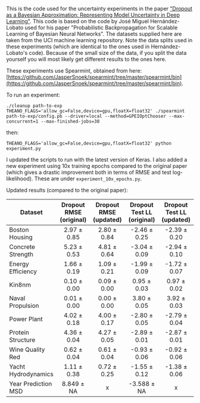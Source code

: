 This is the code used for the uncertainty experiments in the paper ["Dropout as a Bayesian Approximation: Representing Model Uncertainty in Deep Learning"](http://mlg.eng.cam.ac.uk/yarin/publications.html#Gal2015Dropout). This code is based on the code by José Miguel Hernández-Lobato used for his paper "Probabilistic Backpropagation for Scalable Learning of Bayesian Neural Networks". The datasets supplied here are taken from the UCI machine learning repository. Note the data splits used in these experiments (which are identical to the ones used in Hernández-Lobato's code). Because of the small size of the data, if you split the data yourself you will most likely get different results to the ones here.

These experiments use Spearmint, obtained from here: [https://github.com/JasperSnoek/spearmint/tree/master/spearmint/bin](https://github.com/JasperSnoek/spearmint/tree/master/spearmint/bin).

To run an experiment:

```
./cleanup path-to-exp
THEANO_FLAGS='allow_gc=False,device=gpu,floatX=float32' ./spearmint path-to-exp/config.pb --driver=local --method=GPEIOptChooser --max-concurrent=1 --max-finished-jobs=30
```
then:
```
THEANO_FLAGS='allow_gc=False,device=gpu,floatX=float32' python experiment.py
```

I updated the scripts to run with the latest version of Keras. I also added a new experiment using 10x training epochs compared to the original paper (which gives a drastic improvement both in terms of RMSE and test log-likelihood). These are under `experiment_10x_epochs.py`.

Updated results (compared to the original paper):

Dataset | Dropout RMSE (original) | Dropout RMSE (updated) | Dropout Test LL (original) | Dropout Test LL (updated)
--- | :---: | :---: | :---: | :---:
Boston Housing      | 2.97 ± 0.85 | 2.80 ± 0.84 | -2.46 ± 0.25 | -2.39 ± 0.20
Concrete Strength   | 5.23 ± 0.53 | 4.81 ± 0.64 | -3.04 ± 0.09 | -2.94 ± 0.10
Energy Efficiency   | 1.66 ± 0.19 | 1.09 ± 0.21 | -1.99 ± 0.09 | -1.72 ± 0.07
Kin8nm              | 0.10 ± 0.00 | 0.09 ± 0.00 | 0.95 ± 0.03 | 0.97 ± 0.02
Naval Propulsion    | 0.01 ± 0.00 | 0.00 ± 0.00 | 3.80 ± 0.05 | 3.92 ± 0.03
Power Plant         | 4.02 ± 0.18 | 4.00 ± 0.17 | -2.80 ± 0.05 | -2.79 ± 0.04
Protein Structure   | 4.36 ± 0.04 | 4.27 ± 0.05 | -2.89 ± 0.01 | -2.87 ± 0.01
Wine Quality Red    | 0.62 ± 0.04 | 0.61 ± 0.04 | -0.93 ± 0.06 | -0.92 ± 0.06
Yacht Hydrodynamics | 1.11 ± 0.38 | 0.72 ± 0.25 | -1.55 ± 0.12 | -1.38 ± 0.06
Year Prediction MSD | 8.849 ± NA | x | -3.588 ± NA | x